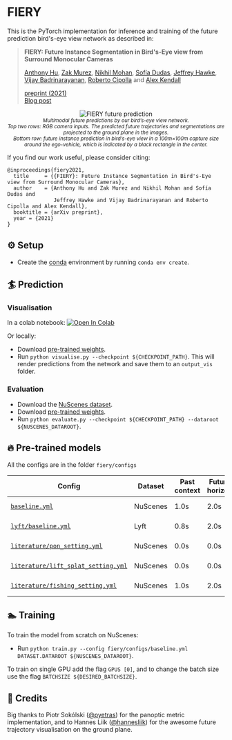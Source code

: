 # FIERY
This is the PyTorch implementation for inference and training of the future prediction bird's-eye view network as 
described in:

> **FIERY: Future Instance Segmentation in Bird's-Eye view from Surround Monocular Cameras**
>
> [Anthony Hu](https://anthonyhu.github.io/), [Zak Murez](http://zak.murez.com/), 
[Nikhil Mohan](https://uk.linkedin.com/in/nikhilmohan33), 
[Sofía Dudas](https://uk.linkedin.com/in/sof%C3%ADa-josefina-lago-dudas-2b0737132), 
[Jeffrey Hawke](https://uk.linkedin.com/in/jeffrey-hawke), 
[‪Vijay Badrinarayanan](https://sites.google.com/site/vijaybacademichomepage/home), 
[Roberto Cipolla](https://mi.eng.cam.ac.uk/~cipolla/index.htm) and [Alex Kendall](https://alexgkendall.com/)  
>
> [preprint (2021)](https://arxiv.org/abs/2104.10490)<br/>
> [Blog post](https://wayve.ai/blog/fiery-future-instance-prediction-birds-eye-view)

<p align="center">
     <img src="media/predictions.gif" alt="FIERY future prediction">
     <br/>
     <sub><em>Multimodal future predictions by our bird’s-eye view network.<br/>
Top two rows: RGB camera inputs. The predicted future trajectories and segmentations are projected to the ground plane in the images.<br/>
Bottom row: future instance prediction in bird’s-eye view in a 100m×100m capture size around the ego-vehicle, which is indicated by a black rectangle in the center.
    </em></sub>
</p>

If you find our work useful, please consider citing:
```
@inproceedings{fiery2021,
  title     = {{FIERY}: Future Instance Segmentation in Bird's-Eye view from Surround Monocular Cameras},
  author    = {Anthony Hu and Zak Murez and Nikhil Mohan and Sofía Dudas and 
               Jeffrey Hawke and Vijay Badrinarayanan and Roberto Cipolla and Alex Kendall},
  booktitle = {arXiv preprint},
  year = {2021}
}
```

## ⚙ Setup
- Create the [conda](https://docs.conda.io/en/latest/miniconda.html) environment by running `conda env create`.

## 🏄 Prediction
### Visualisation

In a colab notebook:
[![Open In Colab](https://colab.research.google.com/assets/colab-badge.svg)](https://colab.research.google.com/drive/12ahc3whI1RQZIVDi53grMWHzdA7WqIuo?usp=sharing)

Or locally:
- Download [pre-trained weights](https://drive.google.com/uc?export=download&id=10H8iZtsqeZukQHkVJl-sH3nSAdbW3d9M).
- Run `python visualise.py --checkpoint ${CHECKPOINT_PATH}`. This will render predictions from the network and save 
them to an `output_vis` folder.

### Evaluation
- Download the [NuScenes dataset](https://www.nuscenes.org/download).
- Download [pre-trained weights](https://drive.google.com/uc?export=download&id=10H8iZtsqeZukQHkVJl-sH3nSAdbW3d9M).
- Run `python evaluate.py --checkpoint ${CHECKPOINT_PATH} --dataroot ${NUSCENES_DATAROOT}`.

## 🔥 Pre-trained models

All the configs are in the folder `fiery/configs`

| Config       | Dataset | Past context | Future horizon | BEV size | IoU  | VPQ|
|--------------|---------|-----------------------|----------------|----------|------|----|
| [`baseline.yml`](https://drive.google.com/uc?export=download&id=10H8iZtsqeZukQHkVJl-sH3nSAdbW3d9M) | NuScenes | 1.0s | 2.0s | 100mx100m (50cm res.) | 37.0 | 29.5 |
| [`lyft/baseline.yml`]() | Lyft | 0.8s | 2.0s | 100mx100m (50cm res.) | 36.3 | 29.2 |
| [`literature/pon_setting.yml`]() | NuScenes | 0.0s | 0.0s | 100mx50m (25cm res.) | 40.0 | - |
| [`literature/lift_splat_setting.yml`]() | NuScenes | 0.0s | 0.0s | 100mx100m (50cm res.) | 36.7 | - |
| [`literature/fishing_setting.yml`]() | NuScenes | 1.0s | 2.0s | 32.0mx19.2m (10cm res.) | 58.5 | - |


## 🏊 Training
To train the model from scratch on NuScenes:
- Run `python train.py --config fiery/configs/baseline.yml DATASET.DATAROOT ${NUSCENES_DATAROOT}`.

To train on single GPU add the flag `GPUS [0]`, and to change the batch size use the flag `BATCHSIZE ${DESIRED_BATCHSIZE}`.

## 🙌 Credits
Big thanks to Piotr Sokólski ([@pyetras](https://github.com/pyetras)) for the panoptic metric implementation, and to 
Hannes Liik ([@hannesliik](https://github.com/hannesliik)) for the awesome future trajectory 
visualisation on the ground plane.
